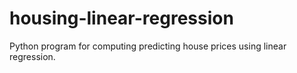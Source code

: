 # housing-linear-regression
Python program for computing predicting house prices using linear regression.

